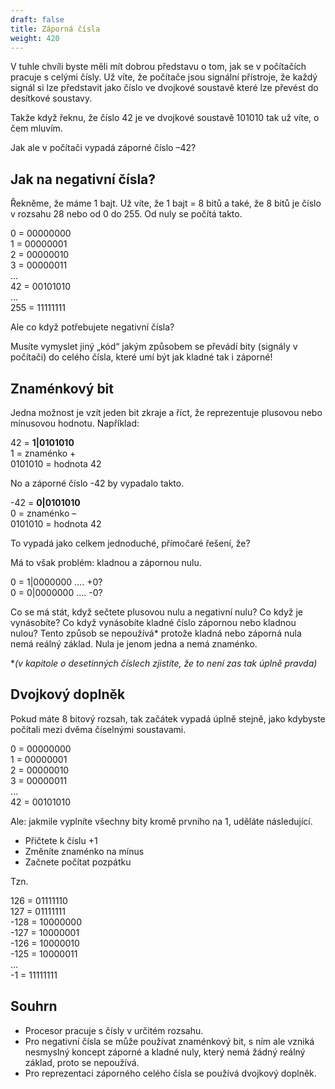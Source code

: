 ```yaml
---
draft: false
title: Záporná čísla
weight: 420
---
```


V tuhle chvíli byste měli mít dobrou představu o tom, jak se v počítačích pracuje s celými čísly. Už víte, že počítače jsou signální přístroje, že každý signál si lze představit jako číslo ve dvojkové soustavě které lze převést do desítkové soustavy.

Takže když řeknu, že číslo 42 je ve dvojkové soustavě 101010 tak už víte, o čem mluvím.

Jak ale v počítači vypadá záporné číslo –42?

## Jak na negativní čísla?

Řekněme, že máme 1 bajt. Už víte, že 1 bajt = 8 bitů a také, že 8 bitů je číslo v rozsahu 28 nebo od 0 do 255. Od nuly se počítá takto.

0 = 00000000  
1 = 00000001  
2 = 00000010  
3 = 00000011  
…  
42 = 00101010  
…  
255 = 11111111  

Ale co když potřebujete negativní čísla?

Musíte vymyslet jiný „kód“ jakým způsobem se převádí bity (signály v počítači) do celého čísla, které umí být jak kladné tak i záporné!

## Znaménkový bit

Jedna možnost je vzít jeden bit zkraje a říct, že reprezentuje plusovou nebo mínusovou hodnotu. Například:

42 = **1|0101010**  
1 = znaménko +  
0101010 = hodnota 42  

No a záporné číslo -42 by vypadalo takto.

-42 = **0|0101010**  
0 = znaménko –  
0101010 = hodnota 42  

To vypadá jako celkem jednoduché, přímočaré řešení, že?

Má to však problém: kladnou a zápornou nulu.

0 = 1|0000000 …. +0?  
0 = 0|0000000 …. -0?  

Co se má stát, když sečtete plusovou nulu a negativní nulu? Co když je vynásobíte? Co když vynásobíte kladné číslo zápornou nebo kladnou nulou? Tento způsob se nepoužívá* protože kladná nebo záporná nula nemá reálný základ. Nula je jenom jedna a nemá znaménko.

\**(v kapitole o desetinných číslech zjistíte, že to není zas tak úplně pravda)*

## Dvojkový doplněk

Pokud máte 8 bitový rozsah, tak začátek vypadá úplně stejně, jako kdybyste počítali mezi dvěma číselnými soustavami.

0 = 00000000  
1 = 00000001  
2 = 00000010  
3 = 00000011  
…  
42 = 00101010  

Ale: jakmile vyplníte všechny bity kromě prvního na 1, uděláte následující.

- Přičtete k číslu +1
- Změníte znaménko na mínus
- Začnete počítat pozpátku

Tzn.

126 = 01111110  
127 = 01111111  
-128 = 10000000  
-127 = 10000001  
-126 = 10000010  
-125 = 10000011  
…  
-1 = 11111111  

## Souhrn

- Procesor pracuje s čísly v určitém rozsahu.
- Pro negativní čísla se může používat znaménkový bit, s ním ale vzniká nesmyslný koncept záporné a kladné nuly, který nemá žádný reálný základ, proto se nepoužívá.
- Pro reprezentaci záporného celého čísla se používá dvojkový doplněk.